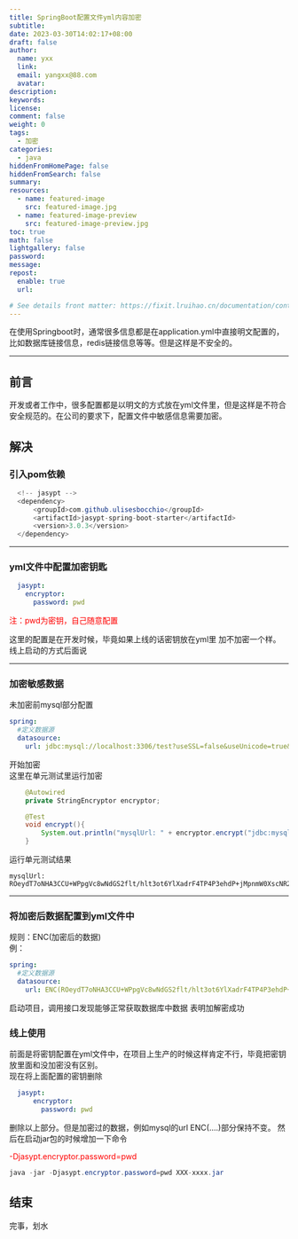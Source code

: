 ```yaml
---
title: SpringBoot配置文件yml内容加密
subtitle:
date: 2023-03-30T14:02:17+08:00
draft: false
author:
  name: yxx
  link:
  email: yangxx@88.com
  avatar:
description:
keywords:
license:
comment: false
weight: 0
tags:
  - 加密
categories:
  - java
hiddenFromHomePage: false
hiddenFromSearch: false
summary:
resources:
  - name: featured-image
    src: featured-image.jpg
  - name: featured-image-preview
    src: featured-image-preview.jpg
toc: true
math: false
lightgallery: false
password:
message:
repost:
  enable: true
  url:

# See details front matter: https://fixit.lruihao.cn/documentation/content/#front-matter
---
```

在使用Springboot时，通常很多信息都是在application.yml中直接明文配置的，比如数据库链接信息，redis链接信息等等。但是这样是不安全的。
<!--more-->
***

## 前言
开发或者工作中，很多配置都是以明文的方式放在yml文件里，但是这样是不符合安全规范的。在公司的要求下，配置文件中敏感信息需要加密。

## 解决
### 引入pom依赖
```java
  <!-- jasypt -->
  <dependency>
      <groupId>com.github.ulisesbocchio</groupId>
      <artifactId>jasypt-spring-boot-starter</artifactId>
      <version>3.0.3</version>
  </dependency>
```
***

### yml文件中配置加密钥匙
```yml
  jasypt:
    encryptor:
      password: pwd
```
<p style="color:red">注：pwd为密钥，自己随意配置</p>
这里的配置是在开发时候，毕竟如果上线的话密钥放在yml里 加不加密一个样。</br>
线上启动的方式后面说

***

### 加密敏感数据
未加密前mysql部分配置
```yml
spring:
  #定义数据源
  datasource:
    url: jdbc:mysql://localhost:3306/test?useSSL=false&useUnicode=true&characterEncoding=UTF-8&serverTimezone=GMT%2B8&zeroDateTimeBehavior=convertToNull
```
开始加密</br>
这里在单元测试里运行加密
```java
    @Autowired
    private StringEncryptor encryptor;

    @Test
    void encrypt(){
        System.out.println("mysqlUrl: " + encryptor.encrypt("jdbc:mysql://localhost:3306/test?useSSL=false&useUnicode=true&characterEncoding=UTF-8&serverTimezone=GMT%2B8&zeroDateTimeBehavior=convertToNull"));
    }
```
运行单元测试结果
```text
mysqlUrl: ROeydT7oNHA3CCU+WPpgVc8wNdGS2flt/hlt3ot6YlXadrF4TP4P3ehdP+jMpnmW0XscNR2LYQzlIW9sQRsmEp62Mwk86afyLl3WiJr+aYijHuVIBeetc9uvGgCNcA5Jjr0stCfXgU5pRAbyaD+OK6Hz08iByAD0gq3PoOGo4H6yhSL3+HKo0a0bczgAJSIvxT+xr04chuIu/1QiFODNke+s6lGY+UEucAZikq0UUI4=
```

***

### 将加密后数据配置到yml文件中
规则：ENC(加密后的数据) </br>
例：
```yml
spring:
  #定义数据源
  datasource:
    url: ENC(ROeydT7oNHA3CCU+WPpgVc8wNdGS2flt/hlt3ot6YlXadrF4TP4P3ehdP+jMpnmW0XscNR2LYQzlIW9sQRsmEp62Mwk86afyLl3WiJr+aYijHuVIBeetc9uvGgCNcA5Jjr0stCfXgU5pRAbyaD+OK6Hz08iByAD0gq3PoOGo4H6yhSL3+HKo0a0bczgAJSIvxT+xr04chuIu/1QiFODNke+s6lGY+UEucAZikq0UUI4=)
```
启动项目，调用接口发现能够正常获取数据库中数据 表明加解密成功

### 线上使用
前面是将密钥配置在yml文件中，在项目上生产的时候这样肯定不行，毕竟把密钥放里面和没加密没有区别。</br>
现在将上面配置的密钥删除
```yml
  jasypt:
      encryptor:
        password: pwd
```
删除以上部分。但是加密过的数据，例如mysql的url ENC(....)部分保持不变。
然后在启动jar包的时候增加一下命令
<p style="color:red">-Djasypt.encryptor.password=pwd</p>

```java
java -jar -Djasypt.encryptor.password=pwd XXX-xxxx.jar
```

## 结束
完事，划水